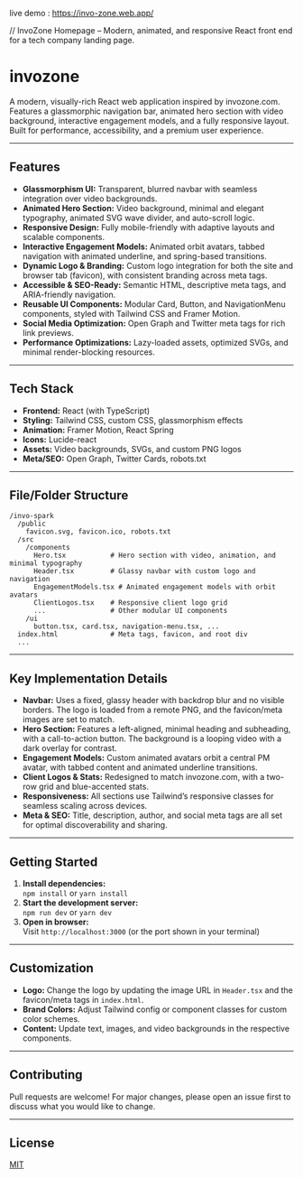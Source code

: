 live demo : https://invo-zone.web.app/

// InvoZone Homepage – Modern, animated, and responsive React front end for a tech company landing page.

# invozone

A modern, visually-rich React web application inspired by invozone.com. Features a glassmorphic navigation bar, animated hero section with video background, interactive engagement models, and a fully responsive layout. Built for performance, accessibility, and a premium user experience.

---

## Features

- **Glassmorphism UI:** Transparent, blurred navbar with seamless integration over video backgrounds.
- **Animated Hero Section:** Video background, minimal and elegant typography, animated SVG wave divider, and auto-scroll logic.
- **Responsive Design:** Fully mobile-friendly with adaptive layouts and scalable components.
- **Interactive Engagement Models:** Animated orbit avatars, tabbed navigation with animated underline, and spring-based transitions.
- **Dynamic Logo & Branding:** Custom logo integration for both the site and browser tab (favicon), with consistent branding across meta tags.
- **Accessible & SEO-Ready:** Semantic HTML, descriptive meta tags, and ARIA-friendly navigation.
- **Reusable UI Components:** Modular Card, Button, and NavigationMenu components, styled with Tailwind CSS and Framer Motion.
- **Social Media Optimization:** Open Graph and Twitter meta tags for rich link previews.
- **Performance Optimizations:** Lazy-loaded assets, optimized SVGs, and minimal render-blocking resources.

---

## Tech Stack

- **Frontend:** React (with TypeScript)
- **Styling:** Tailwind CSS, custom CSS, glassmorphism effects
- **Animation:** Framer Motion, React Spring
- **Icons:** Lucide-react
- **Assets:** Video backgrounds, SVGs, and custom PNG logos
- **Meta/SEO:** Open Graph, Twitter Cards, robots.txt

---

## File/Folder Structure

```
/invo-spark
  /public
    favicon.svg, favicon.ico, robots.txt
  /src
    /components
      Hero.tsx           # Hero section with video, animation, and minimal typography
      Header.tsx         # Glassy navbar with custom logo and navigation
      EngagementModels.tsx # Animated engagement models with orbit avatars
      ClientLogos.tsx    # Responsive client logo grid
      ...                # Other modular UI components
    /ui
      button.tsx, card.tsx, navigation-menu.tsx, ...
  index.html             # Meta tags, favicon, and root div
  ...
```

---

## Key Implementation Details

- **Navbar:** Uses a fixed, glassy header with backdrop blur and no visible borders. The logo is loaded from a remote PNG, and the favicon/meta images are set to match.
- **Hero Section:** Features a left-aligned, minimal heading and subheading, with a call-to-action button. The background is a looping video with a dark overlay for contrast.
- **Engagement Models:** Custom animated avatars orbit a central PM avatar, with tabbed content and animated underline transitions.
- **Client Logos & Stats:** Redesigned to match invozone.com, with a two-row grid and blue-accented stats.
- **Responsiveness:** All sections use Tailwind’s responsive classes for seamless scaling across devices.
- **Meta & SEO:** Title, description, author, and social meta tags are all set for optimal discoverability and sharing.

---

## Getting Started

1. **Install dependencies:**  
   `npm install` or `yarn install`
2. **Start the development server:**  
   `npm run dev` or `yarn dev`
3. **Open in browser:**  
   Visit `http://localhost:3000` (or the port shown in your terminal)

---

## Customization

- **Logo:** Change the logo by updating the image URL in `Header.tsx` and the favicon/meta tags in `index.html`.
- **Brand Colors:** Adjust Tailwind config or component classes for custom color schemes.
- **Content:** Update text, images, and video backgrounds in the respective components.

---

## Contributing

Pull requests are welcome! For major changes, please open an issue first to discuss what you would like to change.

---

## License

[MIT](LICENSE)
